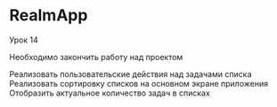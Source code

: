 # RealmApp

Урок 14

Необходимо закончить работу над проектом

Реализовать пользовательские действия над задачами списка
Реализовать сортировку списков на основном экране приложения
Отобразить актуальное количество задач в списках
